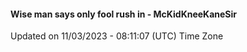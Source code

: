 #### Wise man says only fool rush in - McKidKneeKaneSir
Updated on 11/03/2023 - 08:11:07 (UTC) Time Zone
